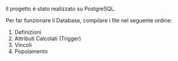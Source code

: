 Il progetto è stato realizzato su PostgreSQL.

Per far funzionare il Database, compilare i file nel seguente ordine:
1. Definizioni
2. Attributi Calcolati (Trigger)
3. Vincoli
4. Popolamento
